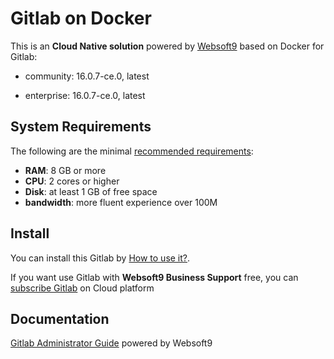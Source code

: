 # Gitlab on Docker  

This is an **Cloud Native solution** powered by [Websoft9](https://www.websoft9.com) based on Docker for Gitlab:

 - community:  16.0.7-ce.0, latest

 - enterprise:  16.0.7-ce.0, latest


## System Requirements

The following are the minimal [recommended requirements](https://github.com/gitlab/docker#recommended-system-requirements):

* **RAM**: 8 GB or more
* **CPU**: 2 cores or higher
* **Disk**: at least 1 GB of free space
* **bandwidth**: more fluent experience over 100M  

## Install

You can install this Gitlab by [How to use it?](https://github.com/Websoft9/docker-library#how-to-use-it).   

If you want use Gitlab with **Websoft9 Business Support** free, you can [subscribe Gitlab](https://www.websoft9.com/apps) on Cloud platform

## Documentation

[Gitlab Administrator Guide](https://support.websoft9.com/docs/gitlab) powered by Websoft9
